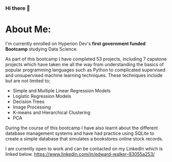 ### Hi there 👋

# About Me:

I'm currently enrolled on Hyperion Dev's **first government funded Bootcamp** studying Data Science.

As part of this bootcamp I have completed 53 projects, including 7 capstone projects which have taken me all the way from understanding the basics of popular programming languages such as Python to complicated supervised and unsupervised machine learning techniques. These techniques include but are not limited to; 
- Simple and Multiple Linear Regression Models
- Logistic Regression Models
- Decision Trees
- Image Processing
- K-means and Hierarchical Clustering
- PCA

During the course of this bootcamp I have also learnt about the different database management systems and have had practice using SQLite to create a simple database that simulates a bookstores online stock records. 

I am currently open to work and can be contacted on my LinkedIn which is linked below. 
https://www.linkedin.com/in/edward-walker-83055a253/
